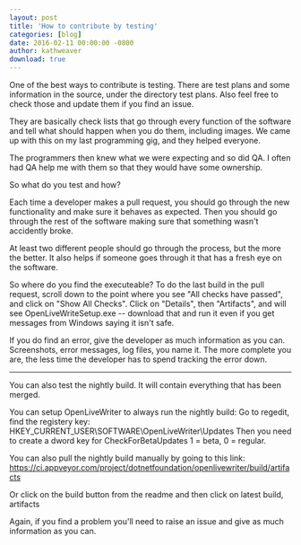 ```yaml
---  
layout: post  
title: 'How to contribute by testing'  
categories: [blog]  
date: 2016-02-11 00:00:00 -0800  
author: kathweaver  
download: true  
---
```


One of the best ways to contribute is testing.  There are test plans and some 
information in the source, under the directory test plans.  Also feel free to 
check those and update them if you find an issue.

They are basically check lists that go through every function of the software and tell 
what should happen when you do them, including images.  We came up with this on my last
programming gig, and they helped everyone.  

The programmers then knew what we were expecting and so did QA.  I often had QA help me with
them so that they would have some ownership.

So what do you test and how?

Each time a developer makes a pull request, you should go through the new functionality 
and make sure it behaves as expected.  Then you should go through the rest of the software
making sure that something wasn't accidently broke.  

At least two different people should go through the process, but the more the better.  It also
helps if someone goes through it that has a fresh eye on the software.

So where do you find the executeable?  To do the last build in the pull request,
scroll down to the point where you see "All checks have passed", and click on "Show All Checks".
Click on "Details", then "Artifacts", and will see OpenLiveWriteSetup.exe -- download 
that and run it even if you get messages from Windows saying it isn't safe.

If you do find an error, give the developer as much information as you can.  Screenshots, error messages,
log files, you name it.  The more complete you are, the less time the developer has to spend tracking
the error down.

-----

You can also test the nightly build.  It will contain everything that has been merged.

You can setup OpenLiveWriter to always run the nightly build:
Go to regedit, find the registery key: HKEY_CURRENT_USER\SOFTWARE\OpenLiveWriter\Updates
Then you need to create a dword key for CheckForBetaUpdates 1 = beta, 0 = regular.

You can also pull the nightly build manually by going to this link:
https://ci.appveyor.com/project/dotnetfoundation/openlivewriter/build/artifacts

Or click on the build button from the readme and then click on latest build, artifacts

Again, if you find a problem you'll need to raise an issue and give as much information as you can.
